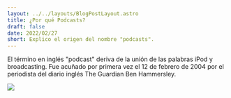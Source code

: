 ```yaml
---
layout: ../../layouts/BlogPostLayout.astro
title: ¿Por qué Podcasts?
draft: false
date: 2022/02/27
short: Explico el origen del nombre "podcasts".
---
```


El término en inglés "podcast" deriva de la unión de las palabras iPod y broadcasting.​ Fue acuñado por primera vez el 12 de febrero de 2004 por el periodista del diario inglés The Guardian Ben Hammersley.

<img src="https://www.apple.com/v/apple-podcasts/b/images/meta/apple-podcasts__b2lbt81axo2u_og.png">